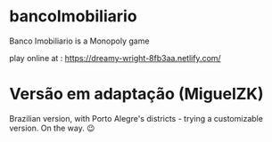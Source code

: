 # bancoImobiliario
Banco Imobiliario is a Monopoly game

play online at : https://dreamy-wright-8fb3aa.netlify.com/


# Versão em adaptação (MiguelZK)
Brazilian version, with Porto Alegre's districts - trying a customizable version. On the way. 😉
